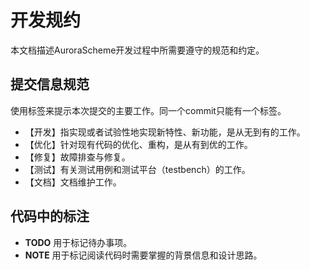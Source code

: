 # 开发规约

本文档描述AuroraScheme开发过程中所需要遵守的规范和约定。

## 提交信息规范

使用标签来提示本次提交的主要工作。同一个commit只能有一个标签。

- 【开发】指实现或者试验性地实现新特性、新功能，是从无到有的工作。
- 【优化】针对现有代码的优化、重构，是从有到优的工作。
- 【修复】故障排查与修复。
- 【测试】有关测试用例和测试平台（testbench）的工作。
- 【文档】文档维护工作。

## 代码中的标注

- **TODO** 用于标记待办事项。
- **NOTE** 用于标记阅读代码时需要掌握的背景信息和设计思路。